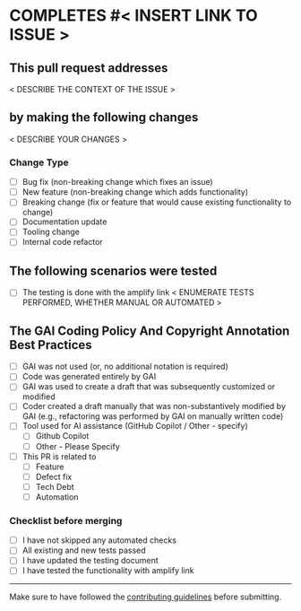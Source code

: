 <!--
Hey there,\
Thank you for taking the time to improve our code! 🙂\
Please let us know why this change is necessary and what testing you have performed. \
This ensures our reviewers understand the impact of your change. \

**IMPORTANT**
FAILING TO FILL OUT THIS TEMPLATE WILL RESULT IN REJECTION OF YOUR PULL REQUEST
This is for compliance purposes with FedRAMP program.
-->

# COMPLETES #< INSERT LINK TO ISSUE >

## This pull request addresses

< DESCRIBE THE CONTEXT OF THE ISSUE >

## by making the following changes

< DESCRIBE YOUR CHANGES >

<!-- You may include screenshots -->

### Change Type

<!--- What types of changes does your code introduce? Put an `x` in all the boxes that apply: -->

- [ ] Bug fix (non-breaking change which fixes an issue)
- [ ] New feature (non-breaking change which adds functionality)
- [ ] Breaking change (fix or feature that would cause existing functionality to change)
- [ ] Documentation update
- [ ] Tooling change
- [ ] Internal code refactor

## The following scenarios were tested

- [ ] The testing is done with the amplify link
< ENUMERATE TESTS PERFORMED, WHETHER MANUAL OR AUTOMATED >

## The GAI Coding Policy And Copyright Annotation Best Practices ##
 
<!-- **MANDATORY** If Yes, Mention the GAI Coding Policy Copyright Annotation Best Practices followed separated by a comma below the yes checkbox -->
 
- [ ] GAI was not used (or, no additional notation is required)
- [ ] Code was generated entirely by GAI
- [ ] GAI was used to create a draft that was subsequently customized or modified
- [ ] Coder created a draft manually that was non-substantively modified by GAI (e.g., refactoring was performed by GAI on manually written code)
- [ ] Tool used for AI assistance (GitHub Copilot / Other - specify)
  - [ ] Github Copilot
  - [ ] Other - Please Specify
- [ ] This PR is related to
  - [ ] Feature
  - [ ] Defect fix
  - [ ] Tech Debt
  - [ ] Automation

### Checklist before merging

- [ ] I have not skipped any automated checks
- [ ] All existing and new tests passed
- [ ] I have updated the testing document
- [ ] I have tested the functionality with amplify link

---

Make sure to have followed the [contributing guidelines](https://github.com/webex/webex-js-sdk/blob/master/CONTRIBUTING.md#submitting-a-pull-request) before submitting.